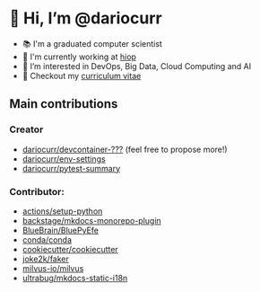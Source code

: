 # 👋 Hi, I’m @dariocurr

-   :books: I'm a graduated computer scientist
-   :office: I'm currently working at [hiop](https://hiop.io/)
-   👀 I’m interested in DevOps, Big Data, Cloud Computing and AI
-   :memo: Checkout my [curriculum vitae](https://dariocurr.github.io/)

## Main contributions

### Creator
-   [dariocurr/devcontainer-???](https://github.com/dariocurr?tab=repositories&q=devcontainer) (feel free to propose more!)
-   [dariocurr/env-settings](https://github.com/dariocurr/env-settings)
-   [dariocurr/pytest-summary](https://github.com/dariocurr/pytest-summary)

### Contributor:
-   [actions/setup-python](https://github.com/actions/setup-python)
-   [backstage/mkdocs-monorepo-plugin](https://github.com/backstage/mkdocs-monorepo-plugin)
-   [BlueBrain/BluePyEfe](https://github.com/BlueBrain/BluePyEfe)
-   [conda/conda](https://github.com/conda/conda)
-   [cookiecutter/cookiecutter](https://github.com/cookiecutter/cookiecutter)
-   [joke2k/faker](https://github.com/joke2k/faker)
-   [milvus-io/milvus](https://github.com/milvus-io/milvus)
-   [ultrabug/mkdocs-static-i18n](https://github.com/ultrabug/mkdocs-static-i18n)
